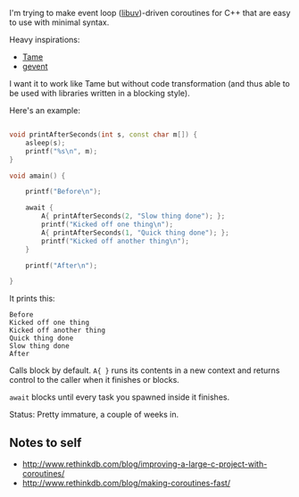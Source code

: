 I'm trying to make event loop ([libuv](https://github.com/joyent/libuv))-driven coroutines for C++ that are easy to use with minimal syntax. 

Heavy inspirations:

- [Tame](https://github.com/okws/sfslite/wiki/tame)
- [gevent](http://www.gevent.org/)

I want it to work like Tame but without code transformation (and thus able to be used with libraries written in a blocking style).

Here's an example:

```c++

void printAfterSeconds(int s, const char m[]) {
	asleep(s);
	printf("%s\n", m);
}

void amain() {

	printf("Before\n");

	await {
		A{ printAfterSeconds(2, "Slow thing done"); };
		printf("Kicked off one thing\n");
		A{ printAfterSeconds(1, "Quick thing done"); };
		printf("Kicked off another thing\n");
	}

	printf("After\n");

}
```

It prints this:

```
Before
Kicked off one thing
Kicked off another thing
Quick thing done
Slow thing done
After
```

Calls block by default. `A{ }` runs its contents in a new context and returns control to the caller when it finishes or blocks.

`await` blocks until every task you spawned inside it finishes.

Status: Pretty immature, a couple of weeks in.

## Notes to self

- http://www.rethinkdb.com/blog/improving-a-large-c-project-with-coroutines/
- http://www.rethinkdb.com/blog/making-coroutines-fast/
